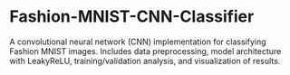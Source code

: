 # Fashion-MNIST-CNN-Classifier
A convolutional neural network (CNN) implementation for classifying Fashion MNIST images. Includes data preprocessing, model architecture with LeakyReLU, training/validation analysis, and visualization of results.
